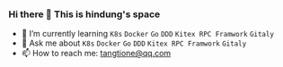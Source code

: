 ### Hi there 👋 This is hindung's space

<!--
**hindungWang/hindungWang** is a ✨ _special_ ✨ repository because its `README.md` (this file) appears on your GitHub profile.

Here are some ideas to get you started:

- 🔭 I’m currently working on ...
- 🌱 I’m currently learning ...
- 👯 I’m looking to collaborate on ...
- 🤔 I’m looking for help with ...
- 💬 Ask me about ...
- 📫 How to reach me: ...
- 😄 Pronouns: ...
- ⚡ Fun fact: ...
-->



- 🌱 I’m currently learning `K8s` `Docker` `Go` `DDD` `Kitex RPC Framwork` `Gitaly` 
- 💬 Ask me about `K8s` `Docker` `Go` `DDD` `Kitex RPC Framwork` `Gitaly` 
- 📫 How to reach me: tangtione@qq.com
